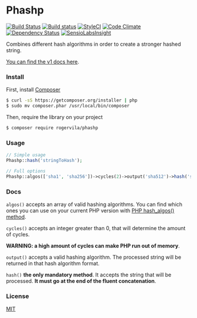 # Phashp

[![Build Status](https://travis-ci.org/rogervila/phashp.svg?branch=master)](https://travis-ci.org/rogervila/phashp)
[![Build status](https://ci.appveyor.com/api/projects/status/tyme6yck2jc0mt0a?svg=true)](https://ci.appveyor.com/project/roger-vila/phashp)
[![StyleCI](https://styleci.io/repos/43978114/shield?branch=master)](https://styleci.io/repos/43978114)
[![Code Climate](https://codeclimate.com/github/rogervila/phashp/badges/gpa.svg)](https://codeclimate.com/github/rogervila/phashp)
[![Dependency Status](https://dependencyci.com/github/rogervila/phashp/badge)](https://dependencyci.com/github/rogervila/phashp)
[![SensioLabsInsight](https://insight.sensiolabs.com/projects/cd4c4a22-7b0a-4d41-b1ea-0bf127729075/big.png)](https://insight.sensiolabs.com/projects/cd4c4a22-7b0a-4d41-b1ea-0bf127729075)

Combines different hash algorithms in order to create a stronger hashed string.

[You can find the v1 docs here](https://github.com/rogervila/phashp/tree/1.0).

### Install

First, install [Composer](https://getcomposer.org/)
```sh
$ curl -sS https://getcomposer.org/installer | php
$ sudo mv composer.phar /usr/local/bin/composer
```

Then, require the library on your project
```sh
$ composer require rogervila/phashp
```

### Usage

```php
// Simple usage
Phashp::hash('stringToHash');

// Full options
Phashp::algos(['sha1', 'sha256'])->cycles(2)->output('sha512')->hash('stringToHash');
```

### Docs
 
 `algos()` accepts an array of valid hashing algorithms. You can find which ones you can use on your current PHP version with [PHP hash_algos() method](http://php.net/manual/en/function.hash-algos.php).
 
 `cycles()` accepts an integer greater than 0, that will determine the amount of cycles.
 
 **WARNING: a high amount of cycles can make PHP run out of memory**.

`output()` accepts a valid hashing algorithm. The processed string will be returned in that hash algorithm format.

`hash()` **the only mandatory method**. It accepts the string that will be processed. **It must go at the end of the fluent concatenation**.

### License

[MIT](https://github.com/rogervila/phashp/blob/master/LICENSE)
